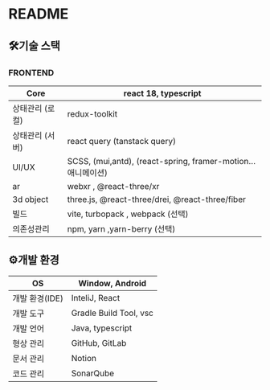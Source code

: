 # README

## 🛠기술 스택

### FRONTEND

| Core | react 18, typescript |
| --- | --- |
| 상태관리 (로컬) | redux-toolkit |
| 상태관리 (서버) | react query (tanstack query) |
| UI/UX | SCSS, (mui,antd), (react-spring, framer-motion…애니메이션) |
| ar | webxr , @react-three/xr |
| 3d object | three.js, @react-three/drei, @react-three/fiber |
| 빌드 | vite, turbopack , webpack (선택) |
| 의존성관리 | npm, yarn ,yarn-berry (선택) |

## ⚙개발 환경

| OS | Window, Android |
| --- | --- |
| 개발 환경(IDE) | InteliJ, React |
| 개발 도구 | Gradle Build Tool, vsc |
| 개발 언어 | Java, typescript |
| 형상 관리 | GitHub, GitLab |
| 문서 관리 | Notion |
| 코드 관리 | SonarQube |